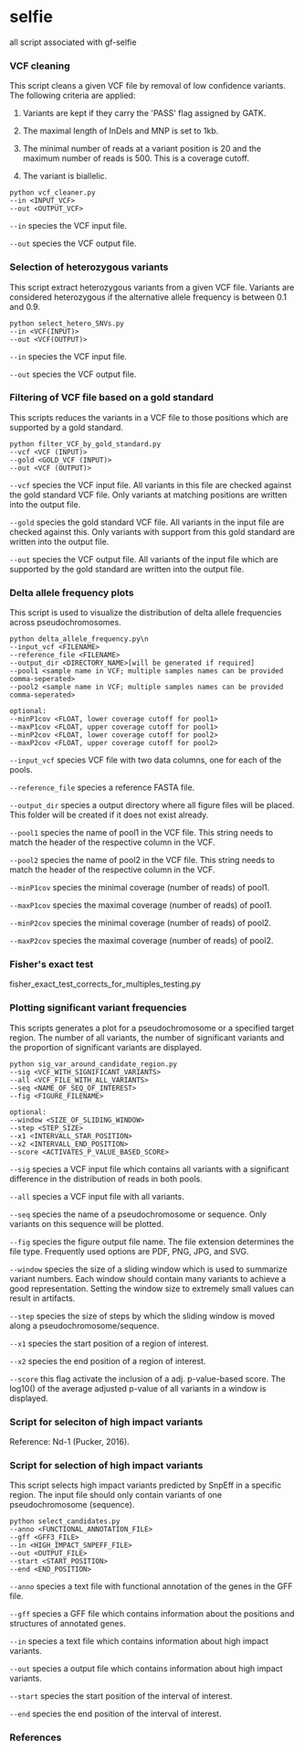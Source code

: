 # selfie
all script associated with gf-selfie

### VCF cleaning

This script cleans a given VCF file by removal of low confidence variants. The following criteria are applied:

1) Variants are kept if they carry the 'PASS' flag assigned by GATK.

2) The maximal length of InDels and MNP is set to 1kb.

3) The minimal number of reads at a variant position is 20 and the maximum number of reads is 500. This is a coverage cutoff.

4) The variant is biallelic.


```
python vcf_cleaner.py
--in <INPUT_VCF>
--out <OUTPUT_VCF>
```
`--in` species the VCF input file.

`--out` species the VCF output file.


### Selection of heterozygous variants

This script extract heterozygous variants from a given VCF file. Variants are considered heterozygous if the alternative allele frequency is between 0.1 and 0.9. 

```
python select_hetero_SNVs.py
--in <VCF(INPUT)>
--out <VCF(OUTPUT)>
```
`--in` species the VCF input file.

`--out` species the VCF output file.


### Filtering of VCF file based on a gold standard

This scripts reduces the variants in a VCF file to those positions which are supported by a gold standard.

```
python filter_VCF_by_gold_standard.py
--vcf <VCF (INPUT)>
--gold <GOLD_VCF (INPUT)>
--out <VCF (OUTPUT)>
``` 

`--vcf` species the VCF input file. All variants in this file are checked against the gold standard VCF file. Only variants at matching positions are written into the output file.

`--gold` species the gold standard VCF file. All variants in the input file are checked against this. Only variants with support from this gold standard are written into the output file.

`--out` species the VCF output file. All variants of the input file which are supported by the gold standard are written into the output file.




### Delta allele frequency plots

This script is used to visualize the distribution of delta allele frequencies across pseudochromosomes.

```
python delta_allele_frequency.py\n
--input_vcf <FILENAME>
--reference_file <FILENAME>
--output_dir <DIRECTORY_NAME>[will be generated if required]
--pool1 <sample name in VCF; multiple samples names can be provided comma-seperated>
--pool2 <sample name in VCF; multiple samples names can be provided comma-seperated>
					
optional:
--minP1cov <FLOAT, lower coverage cutoff for pool1>
--maxP1cov <FLOAT, upper coverage cutoff for pool1>
--minP2cov <FLOAT, lower coverage cutoff for pool2>
--maxP2cov <FLOAT, upper coverage cutoff for pool2>
``` 

`--input_vcf` species VCF file with two data columns, one for each of the pools.


`--reference_file` species a reference FASTA file.


`--output_dir` species a output directory where all figure files will be placed. This folder will be created if it does not exist already.

`--pool1` species the name of pool1 in the VCF file. This string needs to match the header of the respective column in the VCF.

`--pool2` species the name of pool2 in the VCF file. This string needs to match the header of the respective column in the VCF.

`--minP1cov` species the minimal coverage (number of reads) of pool1.

`--maxP1cov` species the maximal coverage (number of reads) of pool1.

`--minP2cov` species the minimal coverage (number of reads) of pool2.

`--maxP2cov` species the maximal coverage (number of reads) of pool2.







### Fisher's exact test

fisher_exact_test_corrects_for_multiples_testing.py



### Plotting significant variant frequencies

This scripts generates a plot for a pseudochromosome or a specified target region. The number of all variants, the number of significant variants and the proportion of significant variants are displayed.

```
python sig_var_around_candidate_region.py
--sig <VCF_WITH_SIGNIFICANT_VARIANTS>
--all <VCF_FILE_WITH_ALL_VARIANTS>
--seq <NAME_OF_SEQ_OF_INTEREST>
--fig <FIGURE_FILENAME>

optional:
--window <SIZE_OF_SLIDING_WINDOW>
--step <STEP_SIZE>
--x1 <INTERVALL_STAR_POSITION>
--x2 <INTERVALL_END_POSITION>
--score <ACTIVATES_P_VALUE_BASED_SCORE>
``` 

`--sig` species a VCF input file which contains all variants with a significant difference in the distribution of reads in both pools.

`--all` species a VCF input file with all variants.

`--seq` species the name of a pseudochromosome or sequence. Only variants on this sequence will be plotted.

`--fig` species the figure output file name. The file extension determines the file type. Frequently used options are PDF, PNG, JPG, and SVG.

`--window` species the size of a sliding window which is used to summarize variant numbers. Each window should contain many variants to achieve a good representation. Setting the window size to extremely small values can result in artifacts.

`--step` species the size of steps by which the sliding window is moved along a pseudochromosome/sequence.

`--x1` species the start position of a region of interest.

`--x2` species the end position of a region of interest.

`--score` this flag activate the inclusion of a adj. p-value-based score. The log10() of the average adjusted p-value of all variants in a window is displayed. 




### Script for seleciton of high impact variants 

Reference: Nd-1 (Pucker, 2016).


### Script for selection of high impact variants

This script selects high impact variants predicted by SnpEff in a specific region. The input file should only contain variants of one pseudochromosome (sequence).

```
python select_candidates.py
--anno <FUNCTIONAL_ANNOTATION_FILE>
--gff <GFF3_FILE>
--in <HIGH_IMPACT_SNPEFF_FILE>
--out <OUTPUT_FILE>
--start <START_POSITION>
--end <END_POSITION>
``` 

`--anno` species a text file with functional annotation of the genes in the GFF file.

`--gff` species a GFF file which contains information about the positions and structures of annotated genes.

`--in` species a text file which contains information about high impact variants.

`--out` species a output file which contains information about high impact variants.

`--start` species the start position of the interval of interest.

`--end` species the end position of the interval of interest.





### References
